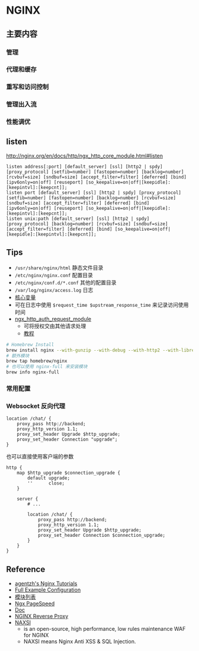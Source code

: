# NGINX

## 主要内容
### 管理
### 代理和缓存
### 重写和访问控制
### 管理出入流
### 性能调优

## listen
http://nginx.org/en/docs/http/ngx_http_core_module.html#listen
```
listen address[:port] [default_server] [ssl] [http2 | spdy] [proxy_protocol] [setfib=number] [fastopen=number] [backlog=number] [rcvbuf=size] [sndbuf=size] [accept_filter=filter] [deferred] [bind] [ipv6only=on|off] [reuseport] [so_keepalive=on|off|[keepidle]:[keepintvl]:[keepcnt]];
listen port [default_server] [ssl] [http2 | spdy] [proxy_protocol] [setfib=number] [fastopen=number] [backlog=number] [rcvbuf=size] [sndbuf=size] [accept_filter=filter] [deferred] [bind] [ipv6only=on|off] [reuseport] [so_keepalive=on|off|[keepidle]:[keepintvl]:[keepcnt]];
listen unix:path [default_server] [ssl] [http2 | spdy] [proxy_protocol] [backlog=number] [rcvbuf=size] [sndbuf=size] [accept_filter=filter] [deferred] [bind] [so_keepalive=on|off|[keepidle]:[keepintvl]:[keepcnt]];
```

## Tips

* `/usr/share/nginx/html` 静态文件目录
* `/etc/nginx/nginx.conf` 配置目录
* `/etc/nginx/conf.d/*.conf` 其他的配置目录
* `/var/log/nginx/access.log` 日志
* [核心变量](http://nginx.org/en/docs/http/ngx_http_core_module.html#variables)
* 可在日志中使用 `$request_time $upstream_response_time` 来记录访问使用时间
* [ngx_http_auth_request_module](http://nginx.org/en/docs/http/ngx_http_auth_request_module.html)
  * 可将授权交由其他请求处理
  * [教程](https://developers.shopware.com/blog/2015/03/02/sso-with-nginx-authrequest-module/)

```bash
# Homebrew Install
brew install nginx --with-gunzip --with-debug --with-http2 --with-libressl --with-passenger --with-webdav
# 额外模块
brew tap homebrew/nginx
# 也可以使用 nginx-full 来安装模块
brew info nginx-full
```

### 常用配置

### Websocket 反向代理
```nginx
location /chat/ {
    proxy_pass http://backend;
    proxy_http_version 1.1;
    proxy_set_header Upgrade $http_upgrade;
    proxy_set_header Connection "upgrade";
}
```

也可以直接使用客户端的参数

```nginx
http {
    map $http_upgrade $connection_upgrade {
        default upgrade;
        ''      close;
    }

    server {
        # ...

        location /chat/ {
            proxy_pass http://backend;
            proxy_http_version 1.1;
            proxy_set_header Upgrade $http_upgrade;
            proxy_set_header Connection $connection_upgrade;
        }
    }
}
```

## Reference
* [agentzh's Nginx Tutorials ](http://openresty.org/download/agentzh-nginx-tutorials-en.html)
* [Full Example Configuration](https://www.nginx.com/resources/wiki/start/topics/examples/full/)
* [模块列表](https://www.nginx.com/resources/wiki/modules/)
* [Ngx PageSpeed](http://ngxpagespeed.com/)
* [Doc](http://nginx.org/en/docs/)
* [NGINX Reverse Proxy](https://www.nginx.com/resources/admin-guide/reverse-proxy/)
* [NAXSI](https://github.com/nbs-system/naxsi)
   * is an open-source, high performance, low rules maintenance WAF for NGINX
   * NAXSI means Nginx Anti XSS & SQL Injection.
<!-- DONE -->
